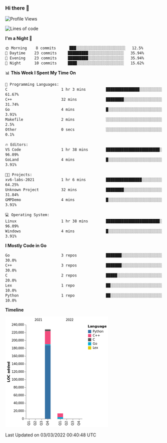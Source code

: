 ### Hi there 👋

<!--START_SECTION:waka-->
![Profile Views](http://img.shields.io/badge/Profile%20Views-0-blue)

![Lines of code](https://img.shields.io/badge/From%20Hello%20World%20I%27ve%20Written-241%20Thousand%20lines%20of%20code-blue)

**I'm a Night 🦉** 

```text
🌞 Morning    8 commits      ███░░░░░░░░░░░░░░░░░░░░░░   12.5% 
🌆 Daytime    23 commits     █████████░░░░░░░░░░░░░░░░   35.94% 
🌃 Evening    23 commits     █████████░░░░░░░░░░░░░░░░   35.94% 
🌙 Night      10 commits     ████░░░░░░░░░░░░░░░░░░░░░   15.62%

```


📊 **This Week I Spent My Time On** 

```text
💬 Programming Languages: 
C                        1 hr 3 mins         ███████████████░░░░░░░░░░   61.67% 
C++                      32 mins             ████████░░░░░░░░░░░░░░░░░   31.74% 
Go                       4 mins              █░░░░░░░░░░░░░░░░░░░░░░░░   3.91% 
Makefile                 2 mins              ░░░░░░░░░░░░░░░░░░░░░░░░░   2.5% 
Other                    0 secs              ░░░░░░░░░░░░░░░░░░░░░░░░░   0.1%

🔥 Editors: 
VS Code                  1 hr 38 mins        ████████████████████████░   96.09% 
GoLand                   4 mins              █░░░░░░░░░░░░░░░░░░░░░░░░   3.91%

🐱‍💻 Projects: 
xv6-labs-2021            1 hr 6 mins         ████████████████░░░░░░░░░   64.25% 
Unknown Project          32 mins             ████████░░░░░░░░░░░░░░░░░   31.84% 
GMPDemo                  4 mins              █░░░░░░░░░░░░░░░░░░░░░░░░   3.91%

💻 Operating System: 
Linux                    1 hr 38 mins        ████████████████████████░   96.09% 
Windows                  4 mins              █░░░░░░░░░░░░░░░░░░░░░░░░   3.91%

```

**I Mostly Code in Go** 

```text
Go                       3 repos             ███████░░░░░░░░░░░░░░░░░░   30.0% 
C++                      3 repos             ███████░░░░░░░░░░░░░░░░░░   30.0% 
C                        2 repos             █████░░░░░░░░░░░░░░░░░░░░   20.0% 
Lex                      1 repo              ██░░░░░░░░░░░░░░░░░░░░░░░   10.0% 
Python                   1 repo              ██░░░░░░░░░░░░░░░░░░░░░░░   10.0%

```


**Timeline**

![Chart not found](https://raw.githubusercontent.com/h3n4l/h3n4l/main/charts/bar_graph.png) 


 Last Updated on 03/03/2022 00:40:48 UTC
<!--END_SECTION:waka-->

